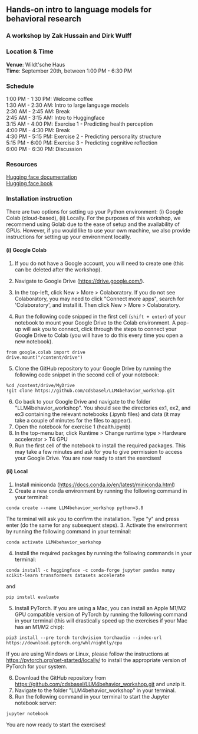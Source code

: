## Hands-on intro to language models for behavioral research
### A workshop by Zak Hussain and Dirk Wulff

### Location & Time
<b>Venue</b>: Wildt'sche Haus<br> 
<b>Time</b>: September 20th, between 1:00 PM - 6:30 PM

### Schedule
1:00 PM - 1:30 PM: Welcome coffee<br>
1:30 AM - 2:30 AM: Intro to large language models<br>
2:30 AM - 2:45 AM: Break<br>
2:45 AM - 3:15 AM: Intro to Huggingface<br>
3:15 AM - 4:00 PM: Exercise 1 - Predicting health perception<br>
4:00 PM - 4:30 PM: Break<br>
4:30 PM - 5:15 PM: Exercise 2 - Predicting personality structure<br>
5:15 PM - 6:00 PM: Exercise 3 - Predicting cognitive reflection<br>
6:00 PM - 6:30 PM: Discussion<br>

### Resources
[Hugging face documentation](https://huggingface.co/docs)<br>
[Hugging face book](https://transformersbook.com/)

### Installation instruction
There are two options for setting up your Python environment: (i) Google Colab (cloud-based), (ii) Locally. For the
purposes of this workshop, we recommend using Golab due to the ease of setup and the availability of GPUs. However, if
you would like to use your own machine, we also provide instructions for setting up your environment locally.

#### (i) Google Colab
1. If you do not have a Google account, you will need to create one (this can be deleted after the workshop).
2. Navigate to Google Drive (https://drive.google.com/).
3. In the top-left, click New > More > Colaboratory. If you do not see Colaboratory, you may need to click "Connect more apps", 
search for 'Colaboratory', and install it. Then click New > More > Colaboratory.

4. Run the following code snipped in the first cell (```shift + enter```) of your notebook to mount your Google Drive to the Colab environment.
A pop-up will ask you to connect, click through the steps to connect your Google Drive to Colab (you will have to do this
every time you open a new notebook).
```
from google.colab import drive
drive.mount("/content/drive")
```
5. Clone the GitHub repository to your Google Drive by running the following code snippet in the second cell of your notebook:
```
%cd /content/drive/MyDrive
!git clone https://github.com/cdsbasel/LLM4behavior_workshop.git
```
6. Go back to your Google Drive and navigate to the folder "LLM4behavior_workshop". You should see the directories ex1, ex2, and ex3 
containing the relevant notebooks (.ipynb files) and data (it may take  a couple of minutes for the files to appear).
7. Open the notebook for exercise 1 (health.ipynb)
8. In the top-menu bar, click Runtime > Change runtime type > Hardware accelerator > T4 GPU
9. Run the first cell of the notebook to install the required packages. This may take a few minutes and ask for you to
give permission to access your Google Drive. 
You are now ready to start the exercises!

#### (ii) Local
1. Install miniconda  (https://docs.conda.io/en/latest/miniconda.html)
2. Create a new conda environment by running the following command in your terminal:
```
conda create --name LLM4behavior_workshop python=3.8
```
The terminal will ask you to confirm the installation. Type "y" and press enter (do the same for any subsequent steps).
3. Activate the environment by running the following command in your terminal:
```
conda activate LLM4behavior_workshop
```
4. Install the required packages by running the following commands in your terminal:
```
conda install -c huggingface -c conda-forge jupyter pandas numpy scikit-learn transformers datasets accelerate
```
and
```
pip install evaluate
```
5. Install PyTorch. If you are using a Mac, you can install an Apple M1/M2 GPU compatible version of PyTorch by running the 
following command in your terminal (this will drastically speed up the exercises if your Mac has an M1/M2 chip):
```
pip3 install --pre torch torchvision torchaudio --index-url https://download.pytorch.org/whl/nightly/cpu
```
If you are using Windows or Linux, please follow the instructions at https://pytorch.org/get-started/locally/ to install
the appropriate version of PyTorch for your system.

6. Download the GitHub repository from https://github.com/cdsbasel/LLM4behavior_workshop.git and unzip it.
7. Navigate to the folder "LLM4behavior_workshop" in your terminal.
8. Run the following command in your terminal to start the Jupyter notebook server:
```
jupyter notebook
```
You are now ready to start the exercises!




